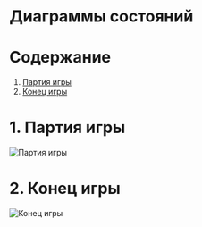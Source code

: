 # Диаграммы состояний

# Содержание
1. [Партия игры](#1)  
2. [Конец игры](#2)

<a name="1"/>

# 1. Партия игры 
![Партия игры]()

<a name="2"/>

# 2. Конец игры
![Конец игры]()
